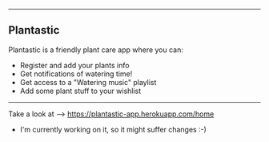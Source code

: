 ----------
Plantastic
----------

Plantastic is a friendly plant care app where you can:

- Register and add your plants info
- Get notifications of watering time!
- Get access to a "Watering music" playlist
- Add some plant stuff to your wishlist

----
Take a look at --> https://plantastic-app.herokuapp.com/home


* I'm currently working on it, so it might suffer changes :-)
